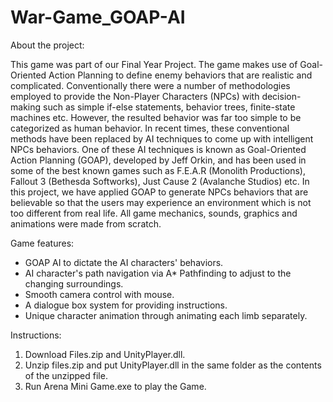 # War-Game_GOAP-AI

About the project: 

This game was part of our Final Year Project. The game makes use of Goal-Oriented Action Planning to define enemy behaviors that are realistic and complicated. Conventionally there were a number of methodologies employed to provide the Non-Player Characters (NPCs) with decision-making such as simple if-else statements, behavior trees, finite-state machines etc. However, the resulted behavior was far too simple to be categorized as human behavior. In recent times, these conventional methods have been replaced by AI techniques to come up with intelligent NPCs behaviors. One of these AI techniques is known as Goal-Oriented Action Planning (GOAP), developed by Jeff Orkin, and has been used in some of the best known games such as F.E.A.R (Monolith Productions), Fallout 3 (Bethesda Softworks), Just Cause 2 (Avalanche Studios) etc. In this project, we have applied GOAP to generate NPCs behaviors that are believable so that the users may experience an environment which is not too different from real life. All game mechanics, sounds, graphics and animations were made from scratch.

Game features:

* GOAP AI to dictate the AI characters' behaviors.
* AI character's path navigation via A* Pathfinding to adjust to the changing surroundings.
* Smooth camera control with mouse.
* A dialogue box system for providing instructions.
* Unique character animation through animating each limb separately.

Instructions:

1) Download Files.zip and UnityPlayer.dll.
2) Unzip files.zip and put UnityPlayer.dll in the same folder as the contents of the unzipped file.
3) Run Arena Mini Game.exe to play the Game.
